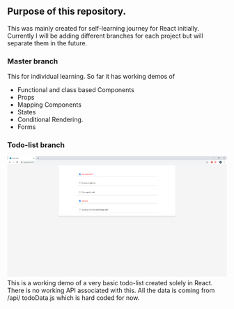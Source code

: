 ## Purpose of this repository. 

This was mainly created for self-learning journey for React initially.
Currently I will be adding different branches for each project but will separate them in the future.

### Master branch

This for individual learning. So far it has working demos of

* Functional and class based Components
* Props
* Mapping Components
* States
* Conditional Rendering.
* Forms

### Todo-list branch
![Image of example todo app](https://github.com/annalam91/React/blob/todo-list/src/asset/screenshot-working-demo.png)
This is a working demo of a very basic todo-list created solely in React. There is no working API associated with this. All the data is coming from /api/ todoData.js which is hard coded for now. 
